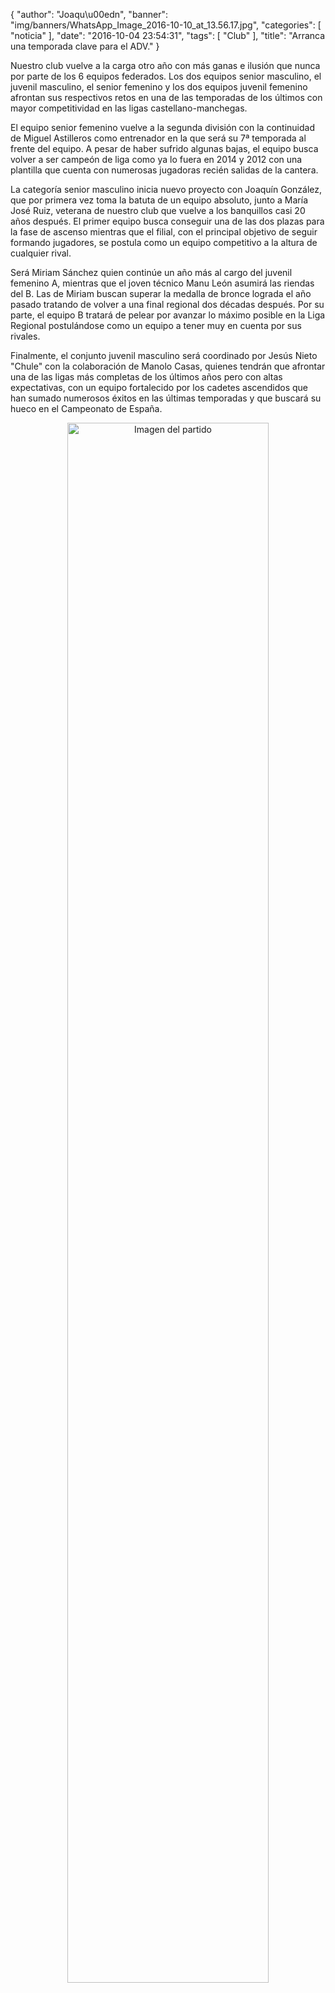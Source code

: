 {
  "author": "Joaqu\u00edn", 
  "banner": "img/banners/WhatsApp_Image_2016-10-10_at_13.56.17.jpg", 
  "categories": [
    "noticia"
  ], 
  "date": "2016-10-04 23:54:31", 
  "tags": [
    "Club"
  ], 
  "title": "Arranca una temporada clave para el ADV."
}

Nuestro club vuelve a la carga otro año con más ganas e ilusión que nunca por parte de los 6 equipos federados. Los dos equipos senior masculino, el juvenil masculino, el senior femenino y los dos equipos juvenil femenino afrontan sus respectivos retos en una de las temporadas de los últimos con mayor competitividad en las ligas castellano-manchegas.

El equipo senior femenino vuelve a la segunda división con la continuidad de Miguel Astilleros como entrenador en la que será su 7ª temporada al frente del equipo. A pesar de haber sufrido algunas bajas, el equipo busca volver a ser campeón de liga como ya lo fuera en 2014 y 2012 con una plantilla que cuenta con numerosas jugadoras recién salidas de la cantera.

La categoría senior masculino inicia nuevo proyecto con Joaquín González, que por primera vez toma la batuta de un equipo absoluto, junto a María José Ruiz, veterana de nuestro club que vuelve a los banquillos casi 20 años después. El primer equipo busca conseguir una de las dos plazas para la fase de ascenso mientras que el filial, con el principal objetivo de seguir formando jugadores, se postula como un equipo competitivo a la altura de cualquier rival.

Será Miriam Sánchez quien continúe un año más al cargo del juvenil femenino A, mientras que el joven técnico Manu León asumirá las riendas del B. Las de Miriam buscan superar la medalla de bronce lograda el año pasado tratando de volver a una final regional dos décadas después. Por su parte, el equipo B tratará de pelear por avanzar lo máximo posible en la Liga Regional postulándose como un equipo a tener muy en cuenta por sus rivales.

Finalmente, el conjunto juvenil masculino será coordinado por Jesús Nieto "Chule" con la colaboración de Manolo Casas, quienes tendrán que afrontar una de las ligas más completas de los últimos años pero con altas expectativas, con un equipo fortalecido por los cadetes ascendidos que han sumado numerosos éxitos en las últimas temporadas y que buscará su hueco en el Campeonato de España.

<center>
<a target="_new" href="http://www.advmiguelturra.org/img/banners/WhatsApp%20Image%202016-10-10%20at%2013.56.17.jpg"> 
<img alt="Imagen del partido" width="80%" align="center" src="http://www.advmiguelturra.org/img/banners/WhatsApp%20Image%202016-10-10%20at%2013.56.17.jpg"/> </a> </center>


